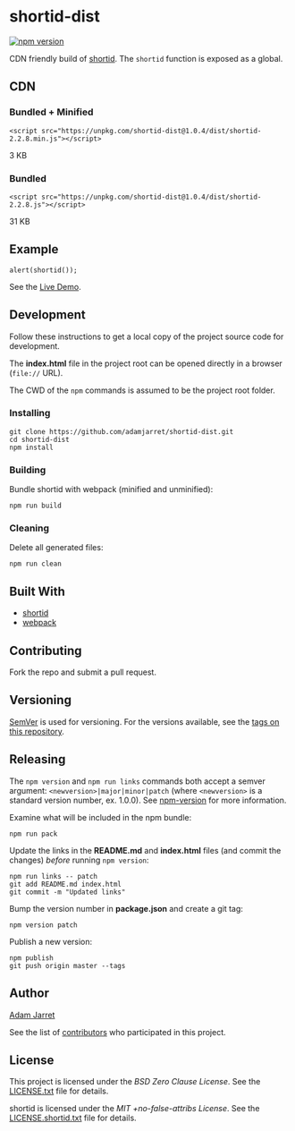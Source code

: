 # shortid-dist

[![npm version](https://badge.fury.io/js/shortid-dist.svg)](https://www.npmjs.com/package/shortid-dist)

CDN friendly build of [shortid](https://www.npmjs.com/package/shortid).
The `shortid` function is exposed as a global.

## CDN

### Bundled + Minified

    <script src="https://unpkg.com/shortid-dist@1.0.4/dist/shortid-2.2.8.min.js"></script>

3 KB

### Bundled

    <script src="https://unpkg.com/shortid-dist@1.0.4/dist/shortid-2.2.8.js"></script>

31 KB

## Example

    alert(shortid());

See the [Live Demo](https://adamjarret.github.io/shortid-dist).

## Development

Follow these instructions to get a local copy of the project source code for development.

The **index.html** file in the project root can be opened directly in a browser (`file://` URL).

The CWD of the `npm` commands is assumed to be the project root folder.


### Installing

    git clone https://github.com/adamjarret/shortid-dist.git
    cd shortid-dist
    npm install

### Building

Bundle shortid with webpack (minified and unminified):

    npm run build

### Cleaning

Delete all generated files:

    npm run clean
    
## Built With

* [shortid](https://www.npmjs.com/package/shortid)
* [webpack](http://webpack.js.org)

## Contributing

Fork the repo and submit a pull request.

## Versioning

[SemVer](https://semver.org/) is used for versioning.
For the versions available, see the [tags on this repository](https://github.com/adamjarret/shortid-dist/tags). 

## Releasing

The `npm version` and `npm run links` commands both accept a semver argument:
`<newversion>|major|minor|patch` (where `<newversion>` is a standard version number, ex. 1.0.0).
See [npm-version](https://docs.npmjs.com/cli/version) for more information.

Examine what will be included in the npm bundle:

    npm run pack

Update the links in the **README.md** and **index.html** files (and commit the changes) _before_ running `npm version`:

    npm run links -- patch
    git add README.md index.html
    git commit -m "Updated links"

Bump the version number in **package.json** and create a git tag:

    npm version patch

Publish a new version:

    npm publish
    git push origin master --tags

## Author

[Adam Jarret](https://atj.me)

See the list of [contributors](https://github.com/adamjarret/shortid-dist/contributors)
who participated in this project.

## License

This project is licensed under the _BSD Zero Clause License_.
See the [LICENSE.txt](https://github.com/adamjarret/shortid-dist/blob/master/LICENSE.txt) file for details.

shortid is licensed under the _MIT +no-false-attribs License_.
See the [LICENSE.shortid.txt](https://github.com/adamjarret/shortid-dist/blob/master/dist/LICENSE.shortid.txt) file for details.
